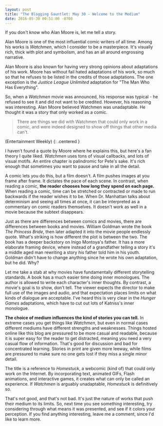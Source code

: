```yaml
---
layout: post
title: "The Blogging Gauntlet: May 30 - Welcome to the Medium"
date: 2016-05-30 00:51:00 -0700
---
```


If you don't know who Alan Moore is, let me tell a story.

Alan Moore is one of the most influential comic writers of all time. Among his works is *Watchmen*, which I consider to be a masterpiece. It's visually rich, thick with plot and symbolism, and has an all around engrossing narrative.

Alan Moore is also known for having very strong opinions about adaptations of his work. Moore has without fail hated adaptations of his work, so much so that he refuses to be listed in the credits of those adaptations. The one exception is the *Justice League Unlimited* adaptation for "The Man Who Has Everything".

So, when a *Watchmen* movie was announced, his response was typical - he refused to see it and did not want to be credited. However, his reasoning was interesting. Alan Moore believed Watchmen was unadaptable. He thought it was a story that only worked as a comic.

> There are things we did with Watchmen that could only work in a comic, and were indeed designed to show off things that other media can't.

(Entertainment Weekly)
{: .centered }

I haven't found a quote by Moore where he explains this, but here's a fan theory I quite liked. *Watchmen* uses tons of visual callbacks, and lots of visual motifs. An entire chapter is palindromic for Pete's sake. It's rich enough that sometimes you want to pause and take in all the detail.

A comic lets you do this, but a film doesn't. A film pushes images at you frame after frame. It dictates the pace of each scene. In contrast, when reading a comic, **the reader chooses how long they spend on each page.** When reading a comic, time can be stretched or contracted or made to run backwards if the reader wishes it to be. When Dr. Manhattan talks about determinism and seeing all times at once, it can be interpreted as a commentary on comic readers themselves. It doesn't work as well in a movie because the subtext disappears.

Just as there are differences between comics and movies, there are differences between books and movies. William Goldman wrote the book *The Princess Bride*, then later adapted it into the movie people endlessly quote. What's striking is how different the plot is between the two. The book has a deeper backstory on Inigo Montoya's father. It has a more elaborate framing device, where instead of a grandfather telling a story it's a middle aged man rewriting a story *his* father told him in his youth. Goldman didn't have to change anything since he wrote his own adaptation, but he did. Why?

Let me take a stab at why movies have fundamentally different storytelling standards. A book has a much easier time doing inner monologues. The author is allowed to write each character's inner thoughts. By contrast, a movie's goal is to show, don't tell. The viewer expects the director to make full use of the images and audio, and that expectation places limits on what kinds of dialogue are acceptable. I've heard this is very clear in the *Hunger Games* adaptations, which have to cut out lots of Katniss's inner monologue.

**The choice of medium influences the kind of stories you can tell.** In extreme cases you get things like *Watchmen*, but even in normal cases different mediums have different strengths and weaknesses. Things hosted online like this blog are pressured to be more casual and readable, because it is super easy for the reader to get distracted, meaning you need a very casual flow of information. That's good for discussion and bad for concentrated learning. Stories in print are given more leeway, while films are pressured to make sure no one gets lost if they miss a single minor detail.

The title is a reference to *Homestuck*, a webcomic (kind of) that could only work on the Internet. By incorporating text, animated GIFs, Flash animations, and interactive games, it creates what can only be called an experience. If *Watchmen* is arguably unadaptable, *Homestuck* is definitively so.

That's not good, and that's not bad. It's just the nature of works that push their medium to its limits. So, next time you see something interesting, try considering through what means it was presented, and see if it colors your perception. If you find anything interesting, leave me a comment, since I'd like to learn more.
